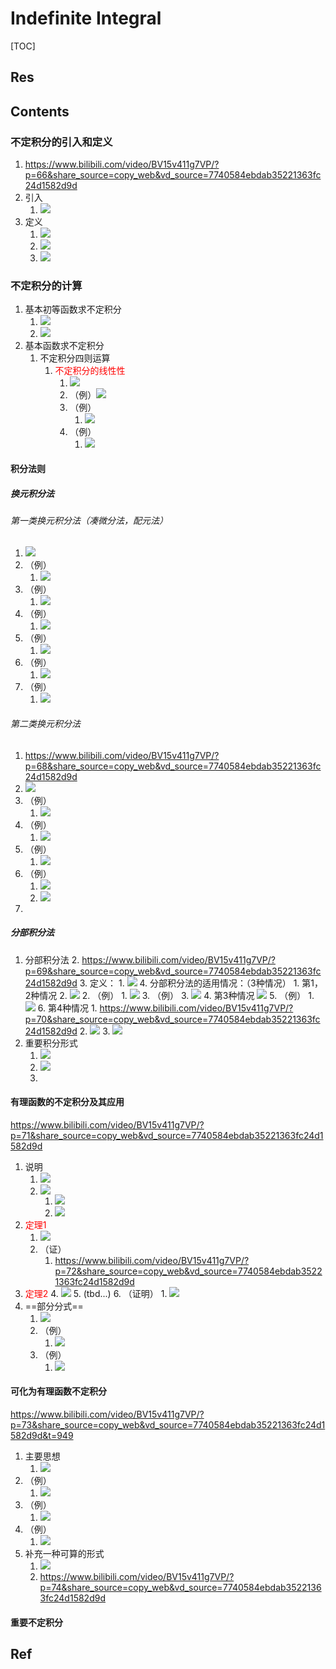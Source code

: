 # Indefinite Integral

[TOC]



## Res



## Contents
### 不定积分的引入和定义
1. https://www.bilibili.com/video/BV15v411g7VP/?p=66&share_source=copy_web&vd_source=7740584ebdab35221363fc24d1582d9d
2. 引入
	1. ![](../../../../Assets/Pics/Screenshot%202023-11-08%20at%2011.19.08AM.png)
3. 定义
	1. ![](../../../../Assets/Pics/Screenshot%202023-11-08%20at%2011.19.18AM.png)
	2. ![](../../../../Assets/Pics/Screenshot%202023-11-08%20at%2011.21.35AM.png)
	3. ![](../../../../Assets/Pics/Screenshot%202023-11-08%20at%2011.24.21AM.png)


### 不定积分的计算
1. 基本初等函数求不定积分
	1. ![](../../../../Assets/Pics/Screenshot%202023-11-08%20at%2011.29.10AM.png)
	2. ![](../../../../Assets/Pics/Screenshot%202023-11-08%20at%2011.31.44AM.png)
2. 基本函数求不定积分
	1. 不定积分四则运算
		1. <a style="color:red">不定积分的线性性</a>
			1. ![](../../../../Assets/Pics/Screenshot%202023-11-08%20at%2011.38.33AM.png)
			2. （例）![](../../../../Assets/Pics/Screenshot%202023-11-08%20at%2011.42.26AM.png)
			3. （例）
				1. ![](../../../../Assets/Pics/Screenshot%202023-11-08%20at%2011.44.35AM.png)
			4. （例）
				1. ![](../../../../Assets/Pics/Screenshot%202023-11-08%20at%2011.47.42AM.png)
#### 积分法则
##### 换元积分法
###### 第一类换元积分法（凑微分法，配元法）
1. ![](../../../../Assets/Pics/Screenshot%202023-11-08%20at%201.44.46PM.png)
2. （例）
	1. ![](../../../../Assets/Pics/Screenshot%202023-11-08%20at%201.47.48PM.png)
3. （例）
	1. ![](../../../../Assets/Pics/Screenshot%202023-11-08%20at%201.58.39PM.png)
4. （例）
	1. ![](../../../../Assets/Pics/Screenshot%202023-11-08%20at%201.59.18PM.png)
5. （例）
	1. ![](../../../../Assets/Pics/Screenshot%202023-11-08%20at%202.08.22PM.png)
6. （例）
	1. ![](../../../../Assets/Pics/Screenshot%202023-11-08%20at%202.08.53PM.png)
7. （例）
	1. ![](../../../../Assets/Pics/Screenshot%202023-11-08%20at%202.13.29PM.png)
###### 第二类换元积分法
1. https://www.bilibili.com/video/BV15v411g7VP/?p=68&share_source=copy_web&vd_source=7740584ebdab35221363fc24d1582d9d
2. ![](../../../../Assets/Pics/Screenshot%202023-11-08%20at%202.18.16PM.png)
3. （例）
	1. ![](../../../../Assets/Pics/Screenshot%202023-11-08%20at%202.23.21PM.png)
4. （例）
	1. ![](../../../../Assets/Pics/Screenshot%202023-11-08%20at%202.26.33PM.png)
5. （例）
	1. ![](../../../../Assets/Pics/Screenshot%202023-11-08%20at%202.29.44PM.png)
6. （例）
	1. ![](../../../../Assets/Pics/Screenshot%202023-11-08%20at%202.35.25PM.png)
	2. ![](../../../../Assets/Pics/Screenshot%202023-11-08%20at%202.39.30PM.png)
7. 
##### 分部积分法
1. 分部积分法
	2. https://www.bilibili.com/video/BV15v411g7VP/?p=69&share_source=copy_web&vd_source=7740584ebdab35221363fc24d1582d9d
	3. 定义：
		1. ![](../../../../Assets/Pics/Screenshot%202023-11-08%20at%203.46.55PM.png)
	4. 分部积分法的适用情况：（3种情况）
		1. 第1，2种情况
			2. ![](../../../../Assets/Pics/Screenshot%202023-11-08%20at%203.52.48PM.png)
		2. （例）
			1. ![](../../../../Assets/Pics/Screenshot%202023-11-08%20at%203.48.51PM.png)
		3. （例）
			3. ![](../../../../Assets/Pics/Screenshot%202023-11-08%20at%204.03.27PM.png)
		4. 第3种情况 ![](../../../../Assets/Pics/Screenshot%202023-11-08%20at%204.01.58PM.png)
		5. （例）
			1. ![](../../../../Assets/Pics/Screenshot%202023-11-08%20at%204.12.09PM.png)
		6. 第4种情况
			1. https://www.bilibili.com/video/BV15v411g7VP/?p=70&share_source=copy_web&vd_source=7740584ebdab35221363fc24d1582d9d
			2. ![](../../../../Assets/Pics/Screenshot%202023-11-08%20at%204.20.43PM.png)
			3. ![](../../../../Assets/Pics/Screenshot%202023-11-08%20at%204.21.19PM.png)
2. 重要积分形式
	1. ![](../../../../Assets/Pics/Screenshot%202023-11-08%20at%204.23.55PM.png)
	2. ![](../../../../Assets/Pics/Screenshot%202023-11-08%20at%204.28.10PM.png)
	3. 
#### 有理函数的不定积分及其应用
https://www.bilibili.com/video/BV15v411g7VP/?p=71&share_source=copy_web&vd_source=7740584ebdab35221363fc24d1582d9d

1. 说明 
	1. ![](../../../../Assets/Pics/Screenshot%202023-11-08%20at%204.43.56PM.png)
	2. ![](../../../../Assets/Pics/Screenshot%202023-11-08%20at%204.44.30PM.png)
		1. ![](../../../../Assets/Pics/Screenshot%202023-11-08%20at%204.42.41PM.png)
		2. ![](../../../../Assets/Pics/Screenshot%202023-11-13%20at%2010.54.38AM.png)
2. <a style="color:red">定理1</a>
	1. ![](../../../../Assets/Pics/Screenshot%202023-11-08%20at%204.50.03PM.png)
	3. （证）
		1. https://www.bilibili.com/video/BV15v411g7VP/?p=72&share_source=copy_web&vd_source=7740584ebdab35221363fc24d1582d9d
3. <a style="color:red">定理2</a>
	4. ![](../../../../Assets/Pics/Screenshot%202023-11-13%20at%2010.45.34AM.png)
	5. (tbd...)
	6. （证明）
		1. ![](../../../../Assets/Pics/Screenshot%202023-11-13%20at%2011.04.09AM.png)
5. ==部分分式==
	1. ![](../../../../Assets/Pics/Screenshot%202023-11-13%20at%2011.06.35AM.png)
	2. （例）
		1. ![](../../../../Assets/Pics/Screenshot%202023-11-13%20at%2011.13.20AM.png)
	3. （例）
		1. ![](../../../../Assets/Pics/Screenshot%202023-11-13%20at%2011.29.02AM.png)
#### 可化为有理函数不定积分
https://www.bilibili.com/video/BV15v411g7VP/?p=73&share_source=copy_web&vd_source=7740584ebdab35221363fc24d1582d9d&t=949

1. 主要思想
	1. ![](../../../../Assets/Pics/Screenshot%202023-11-13%20at%2011.35.36AM.png)
2. （例）
	1. ![](../../../../Assets/Pics/Screenshot%202023-11-13%20at%2011.40.27AM.png)
3. （例）
	1. ![](../../../../Assets/Pics/Screenshot%202023-11-13%20at%2011.49.43AM.png)
4. （例）
	1. ![](../../../../Assets/Pics/Screenshot%202023-11-13%20at%2011.49.20AM.png)
5. 补充一种可算的形式
	1. ![](../../../../Assets/Pics/Screenshot%202023-11-13%20at%2011.52.31AM.png)
	2. https://www.bilibili.com/video/BV15v411g7VP/?p=74&share_source=copy_web&vd_source=7740584ebdab35221363fc24d1582d9d
#### 重要不定积分



## Ref

